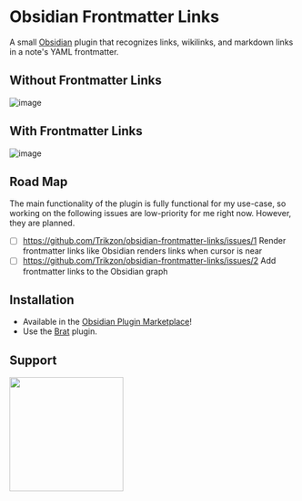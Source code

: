 # Obsidian Frontmatter Links
A small [Obsidian](https://obsidian.md/) plugin that recognizes links, wikilinks, and markdown links in a note's YAML frontmatter.

## Without Frontmatter Links
![image](https://user-images.githubusercontent.com/29845000/201154400-5578fd30-cdba-48e2-8904-3f3ce9533d10.png)

## With Frontmatter Links
![image](https://user-images.githubusercontent.com/29845000/201154480-00c71a82-12f4-450a-b00c-8d643b014b05.png)

## Road Map
The main functionality of the plugin is fully functional for my use-case, so working on the following issues are low-priority for me right now. However, they are planned.

- [ ] https://github.com/Trikzon/obsidian-frontmatter-links/issues/1 Render frontmatter links like Obsidian renders links when cursor is near
- [ ] https://github.com/Trikzon/obsidian-frontmatter-links/issues/2 Add frontmatter links to the Obsidian graph

## Installation
- Available in the [Obsidian Plugin Marketplace](obsidian://show-plugin?id=frontmatter-links)!
- Use the [Brat](https://github.com/TfTHacker/obsidian42-brat) plugin.

## Support
[<img src="https://user-images.githubusercontent.com/14358394/115450238-f39e8100-a21b-11eb-89d0-fa4b82cdbce8.png" width="200">](https://ko-fi.com/trikzon)
